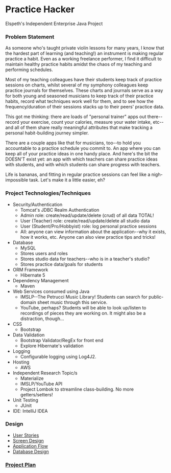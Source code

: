# Practice Hacker 

Elspeth's Independent Enterprise Java Project 

### Problem Statement 

As someone who's taught private violin lessons for many years, I know that the hardest part of learning
(and teaching!) an instrument is making regular practice a habit. Even as a working freelance 
performer, I find it difficult to maintain healthy practice habits amidst the chaos of my 
teaching and performing schedules. 

Most of my teaching colleagues have their students keep track of practice sessions on charts, whilst 
several of my symphony colleagues keep practice journals for themselves. These charts and journals serve 
as a way for both young and seasoned musicians to keep track of their practice habits, record 
what techniques work well for them, and to see how the frequency/duration of their sessions stacks up
to their peers' practice data. 

This got me thinking: there are loads of "personal trainer" apps out there--record your exercise, 
count your calories, measure your water intake, etc--and all of them share really meaningful attributes 
that make tracking a personal habit-building journey simpler. 

There are a couple apps like that for musicians, too--to hold you accountable to a practice schedule 
you commit to. An app where you can keep all of your practice ideas in one handy place. And here's the bit the DOESN'T exist yet: an app 
with which teachers can share practice ideas with students, and with which students can share 
progress with teachers. 

Life is bananas, and fitting in regular practice sessions can feel like a nigh-impossible task. 
Let's make it a little easier, eh? 

### Project Technologies/Techniques 

* Security/Authentication
  * Tomcat's JDBC Realm Authentication
  * Admin role: create/read/update/delete (crud) of all data TOTAL! 
  * User (Teacher) role: create/read/update/delete all studio data
  * User (Student/Pro/Hobbyist) role: log personal practice sessions
  * All: anyone can view information about the application--why it exists, how it works, etc. Anyone can also view practice tips and tricks!
* Database
  * MySQL
  * Stores users and roles
  * Stores studio data for teachers--who is in a teacher's studio? 
  * Stores practice data/goals for students 
* ORM Framework
  * Hibernate 5
* Dependency Management
  * Maven
* Web Services consumed using Java
  * IMSLP--The Petrucci Music Library! Students can search for public-domain sheet music through this service. 
  * YouTube, perhaps? Students will be able to look up/listen to recordings of pieces they are working on. It might also be a distraction, though...
* CSS 
  * Bootstrap
* Data Validation
  * Bootstrap Validator/RegEx for front end
  * Explore Hibernate's validation
* Logging
  * Configurable logging using Log4J2. 
* Hosting
  * AWS
* Independent Research Topic/s
  * Materialize
  * IMSLP/YouTube API
  * Project Lombok to streamline class-building. No more getters/setters!
* Unit Testing
  * JUnit
* IDE: IntelliJ IDEA


### Design

* [User Stories](DesignDocuments/userStories.md)
* [Screen Design](DesignDocuments/wireframes)
* [Application Flow](DesignDocuments/applicationFlow.md)
* [Database Design](DesignDocuments/databaseDiagram.png)

### [Project Plan](ProjectPlan.md)


